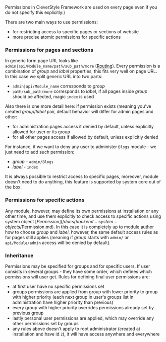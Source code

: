 Permissions in CleverStyle Framework are used on every page even if you do not specify this explicitly:)

There are two main ways to use permissions:
* for restricting access to specific pages or sections of website
* more precise atomic permissions for specific actions

### Permissions for pages and sections
In generic form page URL looks like `admin|api/Module_name/path/sub_path/more` ([Routing](/docs/backend-advanced/Routing.md)).
Every permission is a combination of *group* and *label* properties, this fits very well on page URL.
In this case we split generic URL into two parts:
* `admin|api/Module_name` corresponds to *group*
* `path/sub_path/more` corresponds to *label*, if all pages inside *group* should be affected, magic `index` is used

Also there is one more detail here: if permission exists (meaning you've created *group*/*label* pair, default behavior will differ for admin pages and other:
* for administration pages access it denied by default, unless explicitly allowed for user or its group
* for all other pages access if allowed by default, unless explicitly denied

For instance, if we want to deny any user to administer `Blogs` module - we just need to add such permission:
* *group* - `admin/Blogs`
* *label* - `index`

It is always possible to restrict access to specific pages, moreover, module doesn't need to do anything, this feature is supported by system core out of the box.

### Permissions for specific actions
Any module, however, may define its own permissions at installation or any other time, and use them explicitly to check access to specific actions using system object [$Permission](/docs/backend-system-objects/$Permission.md).
In this case it is completely up to module author how to choose *group* and *label*, however, the same default access rules as for pages still applies (meaning if *group* starts with `admin/` or `api/Module/admin` access will be denied by default).

### Inheritance
Permissions may be specified for groups and for specific users.
If user consists in several groups - they have some order, which defines which permissions will user get.
Rules for defining final user permissions are:
* at first user have no specific permissions set
* groups permissions are applied from group with lower priority to group with higher priority (each next group in user's groups list in administration have higher priority than previous)
* every group with higher priority overrides permissions already set by previous group
* lastly personal user permissions are applied, which may override any other permissions set by groups
* any rules above doesn't apply to root administrator (created at installation and have id `2`), it will have access anywhere and everywhere

